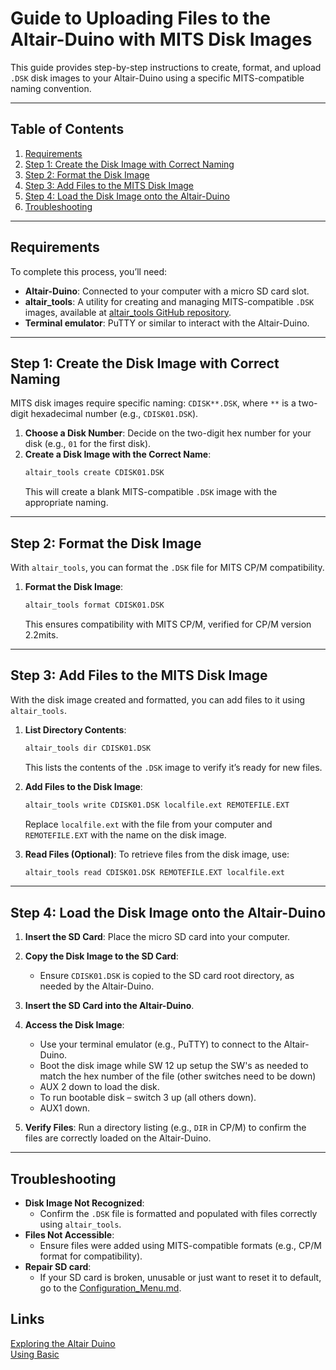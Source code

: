 # Guide to Uploading Files to the Altair-Duino with MITS Disk Images

This guide provides step-by-step instructions to create, format, and upload `.DSK` disk images to your Altair-Duino using a specific MITS-compatible naming convention.

---

## Table of Contents
1. [Requirements](#requirements)
2. [Step 1: Create the Disk Image with Correct Naming](#step-1-create-the-disk-image-with-correct-naming)
3. [Step 2: Format the Disk Image](#step-2-format-the-disk-image)
4. [Step 3: Add Files to the MITS Disk Image](#step-3-add-files-to-the-mits-disk-image)
5. [Step 4: Load the Disk Image onto the Altair-Duino](#step-4-load-the-disk-image-onto-the-altair-duino)
6. [Troubleshooting](#troubleshooting)

---

## Requirements

To complete this process, you’ll need:
- **Altair-Duino**: Connected to your computer with a micro SD card slot.
- **altair_tools**: A utility for creating and managing MITS-compatible `.DSK` images, available at [altair_tools GitHub repository](https://github.com/phatchman/altair_tools).
- **Terminal emulator**: PuTTY or similar to interact with the Altair-Duino.

---

## Step 1: Create the Disk Image with Correct Naming

MITS disk images require specific naming: `CDISK**.DSK`, where `**` is a two-digit hexadecimal number (e.g., `CDISK01.DSK`).

1. **Choose a Disk Number**: Decide on the two-digit hex number for your disk (e.g., `01` for the first disk).
2. **Create a Disk Image with the Correct Name**:
   ```bash
   altair_tools create CDISK01.DSK
   ```
   This will create a blank MITS-compatible `.DSK` image with the appropriate naming.

---

## Step 2: Format the Disk Image

With `altair_tools`, you can format the `.DSK` file for MITS CP/M compatibility.

1. **Format the Disk Image**:
   ```bash
   altair_tools format CDISK01.DSK
   ```
   This ensures compatibility with MITS CP/M, verified for CP/M version 2.2mits.

---

## Step 3: Add Files to the MITS Disk Image

With the disk image created and formatted, you can add files to it using `altair_tools`.

1. **List Directory Contents**:
   ```bash
   altair_tools dir CDISK01.DSK
   ```
   This lists the contents of the `.DSK` image to verify it’s ready for new files.

2. **Add Files to the Disk Image**:
   ```bash
   altair_tools write CDISK01.DSK localfile.ext REMOTEFILE.EXT
   ```
   Replace `localfile.ext` with the file from your computer and `REMOTEFILE.EXT` with the name on the disk image.

3. **Read Files (Optional)**: 
   To retrieve files from the disk image, use:
   ```bash
   altair_tools read CDISK01.DSK REMOTEFILE.EXT localfile.ext
   ```

---

## Step 4: Load the Disk Image onto the Altair-Duino

1. **Insert the SD Card**: Place the micro SD card into your computer.

2. **Copy the Disk Image to the SD Card**:
   - Ensure `CDISK01.DSK` is copied to the SD card root directory, as needed by the Altair-Duino.

3. **Insert the SD Card into the Altair-Duino**.

4. **Access the Disk Image**:
   - Use your terminal emulator (e.g., PuTTY) to connect to the Altair-Duino.
   - Boot the disk image while SW 12 up setup the SW's as needed to match the hex number of the file (other switches need to be down)
   - AUX 2 down to load the disk.
   - To run bootable disk – switch 3 up (all others down).
   - AUX1 down.


5. **Verify Files**: Run a directory listing (e.g., `DIR` in CP/M) to confirm the files are correctly loaded on the Altair-Duino.

---

## Troubleshooting

- **Disk Image Not Recognized**:
  - Confirm the `.DSK` file is formatted and populated with files correctly using `altair_tools`.
- **Files Not Accessible**:
  - Ensure files were added using MITS-compatible formats (e.g., CP/M format for compatibility).
- **Repair SD card**:
   - If your SD card is broken, unusable or just want to reset it to default, go to the <a href="https://github.com/ledmer/CSC215/blob/main/presentations/AltairDuino/Configuration_menu.md">Configuration_Menu.md</a>.
## Links
<a href= "https://codeberg.org/Jamethiel/csc215/src/branch/main/altair_duino.md">Exploring the Altair Duino</a> 
<br>
<a href= "https://codeberg.org/Jamethiel/csc215/src/branch/main/altair_duino.md">Using Basic</a>
